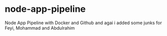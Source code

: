 # node-app-pipeline
Node App Pipeline with Docker and Github and agai i added some junks for
Feyi, Mohammad and Abdulrahim